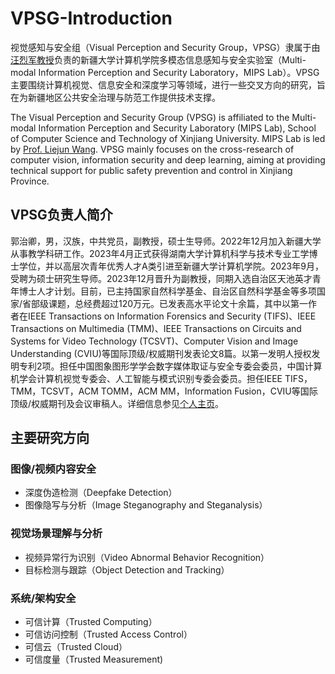 # VPSG-Introduction
视觉感知与安全组（Visual Perception and Security Group，VPSG）隶属于由[汪烈军教授](https://it.xju.edu.cn/info/1155/1407.htm)负责的新疆大学计算机学院多模态信息感知与安全实验室（Multi-modal Information Perception and Security Laboratory，MIPS Lab）。VPSG主要围绕计算机视觉、信息安全和深度学习等领域，进行一些交叉方向的研究，旨在为新疆地区公共安全治理与防范工作提供技术支撑。

The Visual Perception and Security Group (VPSG) is affiliated to the Multi-modal Information Perception and Security Laboratory (MIPS Lab), School of Computer Science and Technology of Xinjiang University. MIPS Lab is led by [Prof. Liejun Wang](https://it.xju.edu.cn/info/1155/1407.htm). VPSG mainly focuses on the cross-research of computer vision, information security and deep learning, aiming at providing technical support for public safety prevention and control in Xinjiang Province.

## VPSG负责人简介
郭治卿，男，汉族，中共党员，副教授，硕士生导师。2022年12月加入新疆大学从事教学科研工作。2023年4月正式获得湖南大学计算机科学与技术专业工学博士学位，并以高层次青年优秀人才A类引进至新疆大学计算机学院。2023年9月，受聘为硕士研究生导师。2023年12月晋升为副教授，同期入选自治区天池英才青年博士人才计划。目前，已主持国家自然科学基金、自治区自然科学基金等多项国家/省部级课题，总经费超过120万元。已发表高水平论文十余篇，其中以第一作者在IEEE Transactions on Information Forensics and Security (TIFS)、IEEE Transactions on Multimedia (TMM)、IEEE Transactions on Circuits and Systems for Video Technology (TCSVT)、Computer Vision and Image Understanding (CVIU)等国际顶级/权威期刊发表论文8篇。以第一发明人授权发明专利2项。担任中国图象图形学学会数字媒体取证与安全专委会委员，中国计算机学会计算机视觉专委会、人工智能与模式识别专委会委员。担任IEEE TIFS，TMM，TCSVT，ACM TOMM，ACM MM，Information Fusion，CVIU等国际顶级/权威期刊及会议审稿人。详细信息参见[个人主页](https://www.guozhiqing.cn/)。

## 主要研究方向
### 图像/视频内容安全
  - 深度伪造检测（Deepfake Detection）
  - 图像隐写与分析（Image Steganography and Steganalysis）
### 视觉场景理解与分析
  - 视频异常行为识别（Video Abnormal Behavior Recognition）
  - 目标检测与跟踪（Object Detection and Tracking）
### 系统/架构安全
  - 可信计算（Trusted Computing）
  - 可信访问控制（Trusted Access Control）
  - 可信云（Trusted Cloud）
  - 可信度量（Trusted Measurement)
